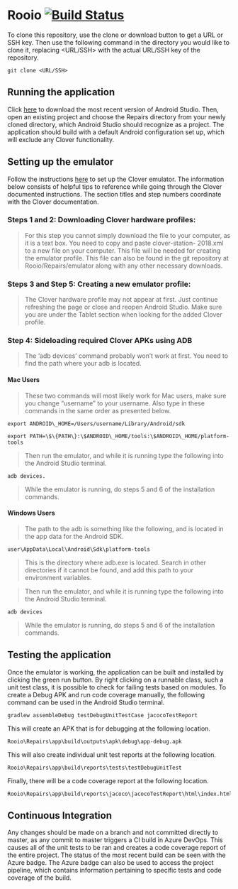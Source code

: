 # Rooio [![Build Status](https://dev.azure.com/CPSECapstone/Rooio/_apis/build/status/Repairs%20Application%20-%20CI?branchName=master)](https://dev.azure.com/CPSECapstone/Rooio/_build/latest?definitionId=7&branchName=master)

To clone this repository, use the clone or download button to get a URL or SSH key. Then use the following command in the directory you would like to clone it, replacing <URL/SSH> with the actual URL/SSH key of the repository.
```
git clone <URL/SSH>
```
## Running the application
Click [here](https://developer.android.com/studio) to download the most recent version of Android Studio. Then, open an existing project and choose the Repairs directory from your newly cloned directory, which Android Studio should recognize as a project. The application should build with a default Android configuration set up, which will exclude any Clover functionality.

## Setting up the emulator
Follow the instructions [here](https://docs.clover.com/clover-platform/docs/setting-up-an-android-emulator) to set up the Clover emulator.
The information below consists of helpful tips to reference while going through the Clover documented instructions. The section titles and step numbers coordinate with the Clover documentation.

### Steps 1 and 2: Downloading Clover hardware profiles:
> For this step you cannot simply download the file to your computer, as it is a text box. You need to copy and paste clover-station- 2018.xml to a new file on your computer. This file will be needed for creating the emulator profile. This file can also be found in the git repository at Rooio/Repairs/emulator along with any other necessary downloads.

### Steps 3 and Step 5: Creating a new emulator profile:
> The Clover hardware profile may not appear at first. Just continue refreshing the page or close and reopen Android Studio. Make sure you are under the Tablet section when looking for the added Clover profile.

### Step 4: Sideloading required Clover APKs using ADB
> The ‘adb devices’ command probably won’t work at first. You need to find the path where your adb is located. 

#### Mac Users
> These two commands will most likely work for Mac users, make sure you change “username” to your username. Also type in these commands in the same order as presented below.

```
export ANDROID\_HOME=/Users/username/Library/Android/sdk 
```
```
export PATH=\$\{PATH\}:\$ANDROID\_HOME/tools:\$ANDROID\_HOME/platform-tools 
```

> Then run the emulator, and while it is running type the following into the Android Studio terminal.
```
adb devices.
```
> While the emulator is running, do steps 5 and 6 of the installation commands.

#### Windows Users
> The path to the adb is something like the following, and is located in the app data for the Android SDK.

```
user\AppData\Local\Android\Sdk\platform-tools
```

> This is the directory where adb.exe is located. Search in other directories if it cannot be found, and add this path to your environment variables.

> Then run the emulator, and while it is running type the following into the Android Studio terminal. 
```
adb devices
```
> While the emulator is running, do steps 5 and 6 of the installation commands.

## Testing the application

Once the emulator is working, the application can be built and installed by clicking the green run button. By right clicking on a runnable class, such a unit test class, it is possible to check for failing tests based on modules.  To create a Debug APK and run code coverage manually, the following command can be used in the Android Studio terminal.
```
gradlew assembleDebug testDebugUnitTestCase jacocoTestReport
```
This will create an APK that is for debugging at the following location.
```
Rooio\Repairs\app\build\outputs\apk\debug\app-debug.apk
```
This will also create individual unit test reports at the following location.
```
Rooio\Repairs\app\build\reports\tests\testDebugUnitTest
```
Finally, there will be a code coverage report at the following location.
```
Rooio\Repairs\app\build\reports\jacoco\jacocoTestReport\html\index.html
```

## Continuous Integration
Any changes should be made on a branch and not committed directly to master, as any commit to master triggers a CI build in Azure DevOps. This causes all of the unit tests to be ran and creates a code coverage report of the entire project. The status of the most recent build can be seen with the Azure badge. The Azure badge can also be used to access the project pipeline, which contains information pertaining to specific tests and code coverage of the build.
